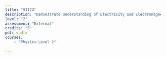 ```yaml
---
title: "91173"
description: "Demonstrate understanding of Electricity and Electromagnetism."
level: "2"
assessment: "External"
credits: "6"
pdf: <pdf>
courses:
    - "Physics Level 2"
    
---
```

